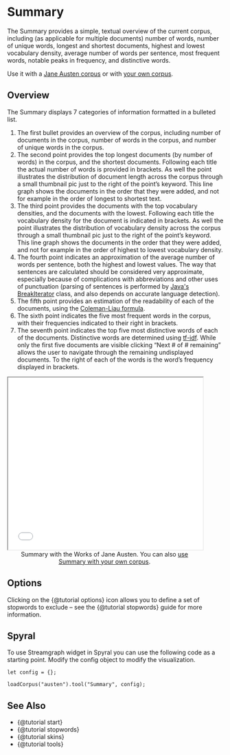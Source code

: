 # Summary

The Summary provides a simple, textual overview of the current corpus, including (as applicable for multiple documents) number of words, number of unique words, longest and shortest documents, highest and lowest vocabulary density, average number of words per sentence, most frequent words, notable peaks in frequency, and distinctive words.

Use it with a [Jane Austen corpus](../?view=Summary&corpus=austen) or with [your own corpus](../?view=Summary).


## Overview

The Summary displays 7 categories of information formatted in a bulleted list.

1. The first bullet provides an overview of the corpus, including number of documents in the corpus, number of words in the corpus, and number of unique words in the corpus.
1. The second point provides the top longest documents (by number of words) in the corpus, and the shortest documents. Following each title the actual number of words is provided in brackets. As well the point illustrates the distribution of document length across the corpus through a small thumbnail pic just to the right of the point’s keyword. This line graph shows the documents in the order that they were added, and not for example in the order of longest to shortest text.
1. The third point provides the documents with the top vocabulary densities, and the documents with the lowest. Following each title the vocabulary density for the document is indicated in brackets. As well the point illustrates the distribution of vocabulary density across the corpus through a small thumbnail pic just to the right of the point’s keyword. This line graph shows the documents in the order that they were added, and not for example in the order of highest to lowest vocabulary density.
1. The fourth point indicates an approximation of the average number of words per sentence, both the highest and lowest values. The way that sentences are calculated should be considered very approximate, especially because of complications with abbreviations and other uses of punctuation (parsing of sentences is performed by [Java's BreakIterator](https://docs.oracle.com/javase/tutorial/i18n/text/about.html) class, and also depends on accurate language detection).
1. The fifth point provides an estimation of the readability of each of the documents, using the [Coleman-Liau formula](https://en.wikipedia.org/wiki/Coleman%E2%80%93Liau_index).
1. The sixth point indicates the five most frequent words in the corpus, with their frequencies indicated to their right in brackets. <!-- 1. The seventh point indicates the five words with the most notable peaks in frequency. The word’s frequencies are indicated to their right alongside a small thumbnail pic depicting their relative frequencies across the corpus. -->
1. The seventh point indicates the top five most distinctive words of each of the documents. Distinctive words are determined using [tf-idf](https://en.wikipedia.org/wiki/Tf%E2%80%93idf). While only the first five documents are visible clicking “Next # of # remaining” allows the user to navigate through the remaining undisplayed documents. To the right of each of the words is the word’s frequency displayed in brackets.

<iframe src="../tool/Summary/?corpus=austen&subtitle=The+Works+of+Jane+Austen" style="width: 90%; height: 400px;"></iframe>
<div style="width: 90%; text-align: center; margin-bottom: 1em;">Summary with the Works of Jane Austen. You can also <a href="../?view=Summary" target="_blank">use Summary with your own corpus</a>.</div>

## Options

Clicking on the {@tutorial options} icon allows you to define a set of stopwords to exclude – see the 
{@tutorial stopwords} guide for more information.

## Spyral

To use Streamgraph widget in Spyral you can use the following code as a starting point. Modify the config object to 
modify the visualization.

```
let config = {}; 

loadCorpus("austen").tool("Summary", config);
```


## See Also

- {@tutorial start}
- {@tutorial stopwords}
- {@tutorial skins}
- {@tutorial tools}

